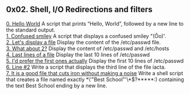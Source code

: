 ## 0x02. Shell, I/O Redirections and filters       
[0. Hello World]() A script that prints “Hello, World”, followed by a new line to the standard output.       
[1. Confused smiley]() A script that displays a confused smiley "(Ôo)'.          
[2. Let's display a file]() Display the content of the /etc/passwd file.         
[3. What about 2?]() Display the content of /etc/passwd and /etc/hosts      
[4. Last lines of a file]() Display the last 10 lines of /etc/passwd       
[5. I'd prefer the first ones actually]() Display the first 10 lines of /etc/passwd       
[6. Line #2]() Write a script that displays the third line of the file iacta.     
[7. It is a good file that cuts iron without making a noise]() Write a shell script that creates a file named exactly \*\\'"Best School"\'\\*$\?\*\*\*\*\*:) containing the text Best School ending by a new line.        

